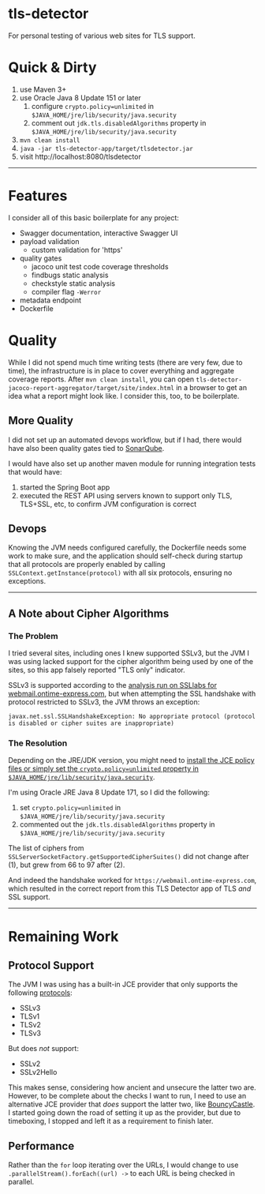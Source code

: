 # tls-detector
For personal testing of various web sites for TLS support.

# Quick & Dirty

1. use Maven 3+
2. use Oracle Java 8 Update 151 or later
    1. configure `crypto.policy=unlimited` in `$JAVA_HOME/jre/lib/security/java.security`
    2. comment out `jdk.tls.disabledAlgorithms` property in `$JAVA_HOME/jre/lib/security/java.security`
3. `mvn clean install`
4. `java -jar tls-detector-app/target/tlsdetector.jar`
5. visit http://localhost:8080/tlsdetector

---

# Features

I consider all of this basic boilerplate for any project:

* Swagger documentation, interactive Swagger UI
* payload validation
  * custom validation for 'https'
* quality gates
  * jacoco unit test code coverage thresholds
  * findbugs static analysis
  * checkstyle static analysis
  * compiler flag `-Werror`
* metadata endpoint
* Dockerfile

# Quality

While I did not spend much time writing tests (there are very few, due to time),
the infrastructure is in place to cover everything and aggregate coverage reports.
After `mvn clean install`, you can open `tls-detector-jacoco-report-aggregator/target/site/index.html` in a browser to get an idea what a report might look like.  I consider this, too, to be boilerplate.

## More Quality

I did not set up an automated devops workflow, but if I had, there would have also been quality gates tied to [SonarQube](https://www.sonarqube.org/).

I would have also set up another maven module for running integration tests that would have:

1. started the Spring Boot app
2. executed the REST API using servers known to support only TLS, TLS+SSL, etc, to confirm JVM configuration is correct

## Devops

Knowing the JVM needs configured carefully, the Dockerfile needs some work to make sure, and the application should self-check during startup that all protocols are properly enabled by calling `SSLContext.getInstance(protocol)` with all six protocols, ensuring no exceptions.

---

## A Note about Cipher Algorithms

### The Problem

I tried several sites, including ones I knew supported SSLv3, but the JVM I was using lacked support for the cipher algorithm being used by one of the sites, so this app falsely reported "TLS only" indicator.

SSLv3 is supported according to the [analysis run on SSLlabs for webmail.ontime-express.com](https://globalsign.ssllabs.com/analyze.html?d=webmail.ontime-express.com), but when attempting the SSL handshake with protocol restricted to SSLv3, the JVM throws an exception:

```
javax.net.ssl.SSLHandshakeException: No appropriate protocol (protocol is disabled or cipher suites are inappropriate)
```

### The Resolution

Depending on the JRE/JDK version, you might need to [install the JCE policy files or simply set the `crypto.policy=unlimited` property in `$JAVA_HOME/jre/lib/security/java.security`](https://stackoverflow.com/questions/37741142/how-to-install-unlimited-strength-jce-for-java-8-in-os-x).

I'm using Oracle JRE Java 8 Update 171, so I did the following:

1. set `crypto.policy=unlimited` in `$JAVA_HOME/jre/lib/security/java.security`
2. commented out the `jdk.tls.disabledAlgorithms` property in `$JAVA_HOME/jre/lib/security/java.security`

The list of ciphers from `SSLServerSocketFactory.getSupportedCipherSuites()` did not change after (1), but grew from 66 to 97 after (2).

And indeed the handshake worked for `https://webmail.ontime-express.com`, which resulted in the correct report from this TLS Detector app of TLS _and_ SSL support.

---

# Remaining Work

## Protocol Support

The JVM I was using has a built-in JCE provider that only supports the following [protocols](https://docs.oracle.com/javase/8/docs/technotes/guides/security/StandardNames.html):

* SSLv3
* TLSv1
* TLSv2
* TLSv3

But does _not_ support:

* SSLv2
* SSLv2Hello

This makes sense, considering how ancient and unsecure the latter two are.  However, to be complete about the checks I want to run, I need to use an alternative JCE provider that _does_ support the latter two, like [BouncyCastle](https://www.bouncycastle.org/java.html).  I started going down the road of setting it up as the provider, but due to timeboxing, I stopped and left it as a requirement to finish later.

## Performance

Rather than the `for` loop iterating over the URLs, I would change to use `.parallelStream().forEach((url) ->` to each URL is being checked in parallel.
